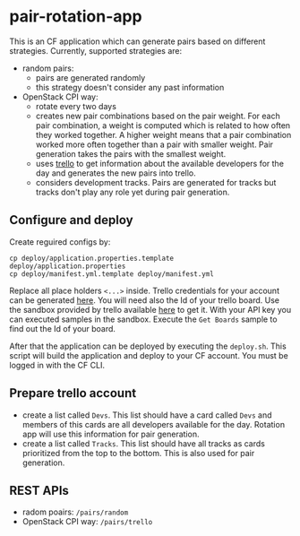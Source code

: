 # pair-rotation-app

This is an CF application which can generate pairs based on different strategies. Currently, supported strategies are:
- random pairs: 
  - pairs are generated randomly
  - this strategy doesn't consider any past information 
- OpenStack CPI way: 
  - rotate every two days 
  - creates new pair combinations based on the pair weight. For each pair combination, a weight is computed which is related to how often they worked together. A higher weight means that a pair combination worked more often together than a pair with smaller weight. Pair generation takes the pairs with the smallest weight.
  - uses [trello](http://trello.com) to get information about the available developers for the day and generates the new pairs into trello. 
  - considers development tracks. Pairs are generated for tracks but tracks don't play any role yet during pair generation.
   
## Configure and deploy
Create reguired configs by: 
```
cp deploy/application.properties.template deploy/application.properties
cp deploy/manifest.yml.template deploy/manifest.yml
```
Replace all place holders `<...>` inside. Trello credentials for your account can be generated [here](https://developers.trello.com/get-started/start-building#authenticate). You will need also the Id of your trello board. Use the sandbox provided by trello available [here](https://developers.trello.com/sandbox) to get it. With your API key you can executed samples in the sandbox. Execute the `Get Boards` sample to find out the Id of your board. 

After that the application can be deployed by executing the `deploy.sh`. This script will build the application and deploy to your CF account. You must be logged in with the CF CLI.

## Prepare trello account
* create a list called `Devs`. This list should have a card called `Devs` and members of this cards are all developers available for the day. Rotation app will use this information for pair generation.
* create a list called `Tracks`. This list should have all tracks as cards prioritized from the top to the bottom. This is also used for pair generation.

## REST APIs
- radom poairs: `/pairs/random`
- OpenStack CPI way: `/pairs/trello`
